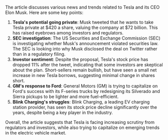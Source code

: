 The article discusses various news and trends related to Tesla and its CEO Elon Musk. Here are some key points:

1. **Tesla's potential going private**: Musk tweeted that he wants to take Tesla private at $420 a share, valuing the company at $72 billion. This has raised eyebrows among investors and regulators.
2. **SEC investigation**: The US Securities and Exchange Commission (SEC) is investigating whether Musk's announcement violated securities law. The SEC is looking into why Musk disclosed the deal on Twitter rather than in a regulatory filing.
3. **Investor sentiment**: Despite the proposal, Tesla's stock price has dropped 11% after the tweet, indicating that some investors are skeptical about the plan. Short-sellers remain bullish, but have seen a small net increase in new Tesla borrows, suggesting minimal change in shares short.
4. **GM's response to Ford**: General Motors (GM) is trying to capitalize on Ford's success with its F-series trucks by redesigning its Silverado and Sierra pickups to be lighter and more fuel-efficient.
5. **Blink Charging's struggles**: Blink Charging, a leading EV charging station provider, has seen its stock price decline significantly over the years, despite being a key player in the industry.

Overall, the article suggests that Tesla is facing increasing scrutiny from regulators and investors, while also trying to capitalize on emerging trends in the electric vehicle market.